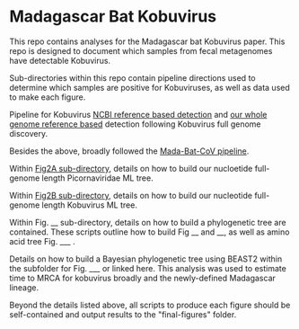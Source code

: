 # Madagascar Bat Kobuvirus

This repo contains analyses for the Madagascar bat Kobuvirus paper. This repo is designed to document which samples from fecal metagenomes have detectable Kobuvirus. 

Sub-directories within this repo contain pipeline directions used to determine which samples are positive for Kobuviruses, as well as data used to make each figure. 

Pipeline for Kobuvirus [NCBI reference based detection](https://github.com/fgonzalez3/mada-bat-kobuvirus/blob/main/Finding-Initial-Kobuvirus-Positives.md) and [our whole genome reference based](https://github.com/fgonzalez3/mada-bat-kobuvirus/blob/main/BLAST_OP287812.md) detection following Kobuvirus full genome discovery. 

Besides the above, broadly followed the [Mada-Bat-CoV pipeline](https://github.com/brooklabteam/Mada-Bat-CoV). 

Within [Fig2A sub-directory](https://github.com/fgonzalez3/mada-bat-kobuvirus/blob/main/Fig2A/2A-Tree-Instructions.md), details on how to build our nucloetide full-genome length Picornaviridae ML tree. 

Within [Fig2B sub-directory](https://github.com/fgonzalez3/mada-bat-kobuvirus/blob/main/Fig2B/Fig2B-Tree-Instructions.md), details on how to build our nucleotide full-genome length Kobuvirus ML tree. 

Within Fig. __ sub-directory, details on how to build a phylogenetic tree are contained. These scripts outline how to build Fig __ and __, as well as amino acid tree Fig. ___ . 

Details on how to build a Bayesian phylogenetic tree using BEAST2 within the subfolder for Fig. ___ or linked here. This analysis was used to estimate time to MRCA for kobuvirus broadly and the newly-defined Madagascar lineage. 

Beyond the details listed above, all scripts to produce each figure should be self-contained and output results to the "final-figures" folder.
